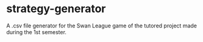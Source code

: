 # strategy-generator
A .csv file generator for the Swan League game of the tutored project made during the 1st semester.
